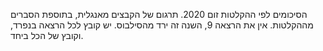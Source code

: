 הסיכומים לפי ההקלטות זום 2020. 
תרגום של הקבצים מאנגלית, בתוספת הסברים מההקלטות. אין את הרצאה 9, השנה זה ירד מהסילבוס. יש קובץ לכל הרצאה בנפרד, וקובץ של הכל ביחד.
